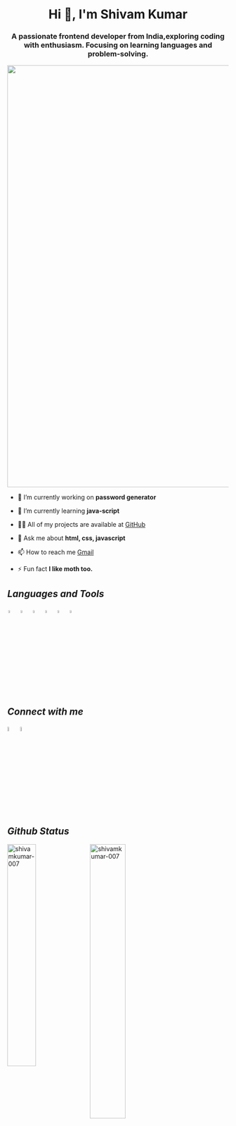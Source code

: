 <h1 align="center">Hi 👋, I'm Shivam Kumar</h1>
<h3 align="center">A passionate frontend developer from India,exploring coding with enthusiasm. Focusing on learning languages and problem-solving.</h3>
<img src="https://user-images.githubusercontent.com/74038190/221352995-5ac18bdf-1a19-4f99-bbb6-77559b220470.gif" align="center" style="width:100vw">


- 🔭 I’m currently working on **password generator**

- 🌱 I’m currently learning **java-script**

- 👨‍💻 All of my projects are available at [GitHub](https://github.com/shivamkumar-007)

- 💬 Ask me about **html, css, javascript**

- 📫 How to reach me [Gmail](mailto:shivamkumar9891520@gmail.com)

- ⚡ Fun fact **I like moth too.**

## *Languages and Tools*
<p align="left">
<img alt="html5" src="https://user-images.githubusercontent.com/74038190/238200426-29fd6286-4e7b-4d6c-818f-c4765d5e39a9.gif" width="4%" style="margin:2px;"/>
<img alt="css3" src="https://user-images.githubusercontent.com/74038190/238200428-67f477ed-6624-42da-99f0-1a7b1a16eecb.gif" width="4%" style="margin:2px;"/>
<img alt="javascript" src="https://user-images.githubusercontent.com/74038190/212257454-16e3712e-945a-4ca2-b238-408ad0bf87e6.gif" width="4%" style="margin:2px;"/>
<img alt= "git" src="https://user-images.githubusercontent.com/74038190/212257465-7ce8d493-cac5-494e-982a-5a9deb852c4b.gif" width="4%" style="margin:2px;"/>
<img alt= "git" src="https://user-images.githubusercontent.com/74038190/212257468-1e9a91f1-b626-4baa-b15d-5c385dfa7ed2.gif" width="4%" style="margin:2px;"/>
<img alt= "git" src="https://user-images.githubusercontent.com/74038190/212281775-b468df30-4edc-4bf8-a4ee-f52e1aaddc86.gif" width="4%" style="margin:2px;"/>
 <br/>
</p>
 <br/>

## *Connect with me*
<p align="left"> 
<a href="https://www.linkedin.com/in/shivam-kumar-418084289/"><img width="5%" src="https://user-images.githubusercontent.com/74038190/235294012-0a55e343-37ad-4b0f-924f-c8431d9d2483.gif"/></a>
<a href="https://twitter.com/shiva8882083183"><img width="5%" src="https://user-images.githubusercontent.com/74038190/235294011-b8074c31-9097-4a65-a594-4151b58743a8.gif"/></a>
</p>

## *Github Status*
<p><img align="left" width="36%" src="https://github-readme-stats.vercel.app/api/top-langs?username=shivamkumar-007&show_icons=true&locale=en&layout=compact&theme=dark" alt="shivamkumar-007" /></p>
<p>&nbsp;<img align="center" width="40%" src="https://github-readme-stats.vercel.app/api?username=shivamkumar-007&show_icons=true&locale=en&theme=dark" alt="shivamkumar-007" /></p>


